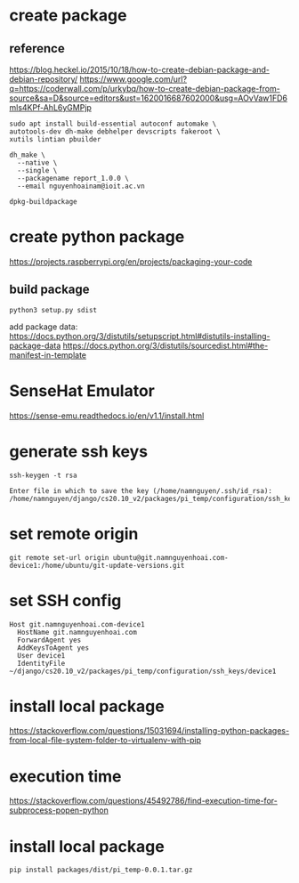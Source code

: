 # create package

## reference

https://blog.heckel.io/2015/10/18/how-to-create-debian-package-and-debian-repository/
https://www.google.com/url?q=https://coderwall.com/p/urkybq/how-to-create-debian-package-from-source&sa=D&source=editors&ust=1620016687602000&usg=AOvVaw1FD6mls4KPf-AhL6yGMPjp

```
sudo apt install build-essential autoconf automake \
autotools-dev dh-make debhelper devscripts fakeroot \
xutils lintian pbuilder
```


```
dh_make \
  --native \
  --single \
  --packagename report_1.0.0 \
  --email nguyenhoainam@ioit.ac.vn
```

```
dpkg-buildpackage
```

# create python package

https://projects.raspberrypi.org/en/projects/packaging-your-code

## build package

```
python3 setup.py sdist
```

add package data: 
https://docs.python.org/3/distutils/setupscript.html#distutils-installing-package-data
https://docs.python.org/3/distutils/sourcedist.html#the-manifest-in-template

# SenseHat Emulator

https://sense-emu.readthedocs.io/en/v1.1/install.html

# generate ssh keys

```
ssh-keygen -t rsa
```


```
Enter file in which to save the key (/home/namnguyen/.ssh/id_rsa): /home/namnguyen/django/cs20.10_v2/packages/pi_temp/configuration/ssh_keys/device1
```

# set remote origin

```
git remote set-url origin ubuntu@git.namnguyenhoai.com-device1:/home/ubuntu/git-update-versions.git
```

# set SSH config

```
Host git.namnguyenhoai.com-device1
  HostName git.namnguyenhoai.com
  ForwardAgent yes
  AddKeysToAgent yes
  User device1
  IdentityFile ~/django/cs20.10_v2/packages/pi_temp/configuration/ssh_keys/device1
```

# install local package
https://stackoverflow.com/questions/15031694/installing-python-packages-from-local-file-system-folder-to-virtualenv-with-pip

# execution time
https://stackoverflow.com/questions/45492786/find-execution-time-for-subprocess-popen-python

# install local package
```
pip install packages/dist/pi_temp-0.0.1.tar.gz
```